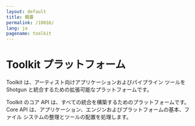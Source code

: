 ```yaml
---
layout: default
title: 概要
permalink: /10016/
lang: ja
pagename: toolkit
---
```


# Toolkit プラットフォーム

Toolkit は、アーティスト向けアプリケーションおよびパイプライン ツールを Shotgun と統合するための拡張可能なプラットフォームです。

Toolkit のコア API は、すべての統合を構築するためのプラットフォームです。Core API は、アプリケーション、エンジンおよびプラットフォームの基本、ファイル システムの整理とツールの配置を処理します。

